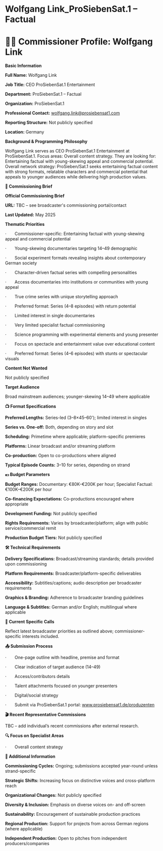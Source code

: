 # Wolfgang Link_ProSiebenSat.1 – Factual

# 🧑‍💼 Commissioner Profile: Wolfgang Link

**Basic Information**

**Full Name:** Wolfgang Link

**Job Title:** CEO ProSiebenSat.1 Entertainment

**Department:** ProSiebenSat.1 – Factual

**Organization:** ProSiebenSat.1

**Professional Contact:** wolfgang.link@prosiebensat1.com

**Reporting Structure:** Not publicly specified

**Location:** Germany

**Background & Programming Philosophy**

Wolfgang Link serves as CEO ProSiebenSat.1 Entertainment at ProSiebenSat.1. Focus areas: Overall content strategy. They are looking for: Entertaining factual with young-skewing appeal and commercial potential. Overall network strategy: ProSieben/Sat.1 seeks entertaining factual content with strong formats, relatable characters and commercial potential that appeals to younger audiences while delivering high production values.

**📄 Commissioning Brief**

**Official Commissioning Brief**

**URL:** TBC – see broadcaster's commissioning portal/contact

**Last Updated:** May 2025

**Thematic Priorities**

·       Commissioner-specific: Entertaining factual with young-skewing appeal and commercial potential

·       Young-skewing documentaries targeting 14–49 demographic

·       Social experiment formats revealing insights about contemporary German society

·       Character-driven factual series with compelling personalities

·       Access documentaries into institutions or communities with young appeal

·       True crime series with unique storytelling approach

·       Preferred format: Series (4–8 episodes) with return potential

·       Limited interest in single documentaries

·       Very limited specialist factual commissioning

·       Science programming with experimental elements and young presenter

·       Focus on spectacle and entertainment value over educational content

·       Preferred format: Series (4–6 episodes) with stunts or spectacular visuals

**Content Not Wanted**

Not publicly specified

**Target Audience**

Broad mainstream audiences; younger-skewing 14–49 where applicable

**📺 Format Specifications**

**Preferred Lengths:** Series-led (3–8×45–60'); limited interest in singles

**Series vs. One-off:** Both, depending on story and slot

**Scheduling:** Primetime where applicable; platform-specific premieres

**Platforms:** Linear broadcast and/or streaming platform

**Co-production:** Open to co-productions where aligned

**Typical Episode Counts:** 3–10 for series, depending on strand

**💷 Budget Parameters**

**Budget Ranges:** Documentary: €80K–€200K per hour; Specialist Factual: €100K–€200K per hour

**Co-financing Expectations:** Co-productions encouraged where appropriate

**Development Funding:** Not publicly specified

**Rights Requirements:** Varies by broadcaster/platform; align with public service/commercial remit

**Production Budget Tiers:** Not publicly specified

**🛠️ Technical Requirements**

**Delivery Specifications:** Broadcast/streaming standards; details provided upon commissioning

**Platform Requirements:** Broadcaster/platform-specific deliverables

**Accessibility:** Subtitles/captions; audio description per broadcaster requirements

**Graphics & Branding:** Adherence to broadcaster branding guidelines

**Language & Subtitles:** German and/or English; multilingual where applicable

**📢 Current Specific Calls**

Reflect latest broadcaster priorities as outlined above; commissioner-specific interests included.

**📤 Submission Process**

·       One-page outline with headline, premise and format

·       Clear indication of target audience (14–49)

·       Access/contributors details

·       Talent attachments focused on younger presenters

·       Digital/social strategy

·       Submit via ProSiebenSat.1 portal: www.prosiebensat1.de/produzenten

**🎬 Recent Representative Commissions**

TBC – add individual’s recent commissions after external research.

**🔍 Focus on Specialist Areas**

·       Overall content strategy

**📅 Additional Information**

**Commissioning Cycles:** Ongoing; submissions accepted year-round unless strand-specific

**Strategic Shifts:** Increasing focus on distinctive voices and cross-platform reach

**Organizational Changes:** Not publicly specified

**Diversity & Inclusion:** Emphasis on diverse voices on- and off-screen

**Sustainability:** Encouragement of sustainable production practices

**Regional Production:** Support for projects from across German regions (where applicable)

**Independent Production:** Open to pitches from independent producers/companies